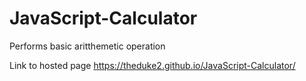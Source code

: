 # JavaScript-Calculator
Performs basic aritthemetic operation 

Link to hosted page
https://theduke2.github.io/JavaScript-Calculator/
